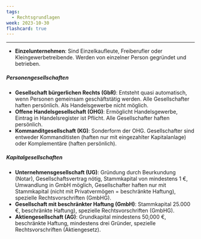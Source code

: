 ```yaml
---
tags:
  - Rechtsgrundlagen
week: 2023-10-30
flashcard: true
---
```

***

- **Einzelunternehmen**: Sind Einzelkaufleute, Freiberufler oder Kleingewerbetreibende. Werden von einzelner Person gegründet und betrieben.

##### Personengesellschaften
- **Gesellschaft bürgerlichen Rechts (GbR)**: Entsteht quasi automatisch, wenn Personen gemeinsam geschäftstätig werden. Alle Gesellschafter haften persönlich. Als Handelsgewerbe nicht möglich.
- **Offene Handelsgesellschaft (OHG)**: Ermöglicht Handelsgewerbe, Eintrag in Handelsregister ist Pflicht. Alle Gesellschafter haften persönlich.
- **Kommanditgesellschaft (KG)**: Sonderform der OHG. Gesellschafter sind entweder Kommanditisten (haften nur mit eingezahlter Kapitalanlage) oder Komplementäre (haften persönlich).

##### Kapitalgesellschaften
- **Unternehmensgesellschaft (UG)**: Gründung durch Beurkundung (Notar), Gesellschaftsvertrag nötig, Stammkapital von mindestens 1 €, Umwandlung in GmbH möglich, Gesellschafter haften nur mit Stammkapital (nicht mit Privatvermögen = beschränkte Haftung), spezielle Rechtsvorschriften (GmbHG).
- **Gesellschaft mit beschränkter Haftung (GmbH)**: Stammkapital 25.000 €, beschränkte Haftung), spezielle Rechtsvorschriften (GmbHG).
- **Aktiengesellschaft (AG)**: Grundkapital mindestens 50,000 €, beschränkte Haftung, mindestens drei Gründer, spezielle Rechtsvorschriften (Aktiengesetz).

